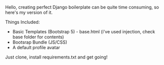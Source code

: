 Hello, creating perfect Django boilerplate can be quite time consuming, so here's my version of it.

Things Included:

- Basic Templates (Bootstrap 5) - base.html (i've used injection, check base folder for contents)
- Bootsrap Bundle (JS/CSS)
- A default profile avatar

Just clone, install requirements.txt and get going!